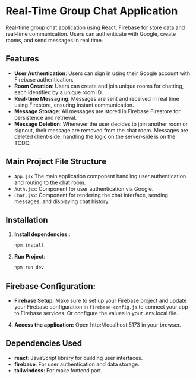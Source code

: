 # Real-Time Group Chat Application

Real-time group chat application using React, Firebase for store data and real-time communication. Users can authenticate with Google, create rooms, and send messages in real time.

## Features

- **User Authentication**: Users can sign in using their Google account with Firebase authentication.
- **Room Creation**: Users can create and join unique rooms for chatting, each identified by a unique room ID.
- **Real-time Messaging**: Messages are sent and received in real time using Firestore, ensuring instant communication.
- **Message Storage**: All messages are stored in Firebase Firestore for persistence and retrieval.
- **Message Deletion**: Whenever the user decides to join another room or signout, their message are removed from the chat room. Messages are deleted client-side, handling the logic on the server-side is on the TODO.

## Main Project File Structure

- `App.jsx` The main application component handling user authentication and routing to the chat room.
- `Auth.jsx`: Component for user authentication via Google.
- `Chat.jsx`: Component for rendering the chat interface, sending messages, and displaying chat history.

## Installation

1. **Install dependencies:**:

    ```bash
    npm install

    ```

2. **Run Project**:

    ```bash
    npm run dev
    ```

## Firebase Configuration:

- **Firebase Setup**: Make sure to set up your Firebase project and update your Firebase configuration in `firebase-config.js` to connect your app to Firebase services. Or configure the values in your .env.local file.

4. **Access the application:** Open http://localhost:5173 in your browser.

## Dependencies Used

- **react**: JavaScript library for building user interfaces.
- **firebase**: For user authentication and data storage.
- **tailwindcss**: For make fontend part.

